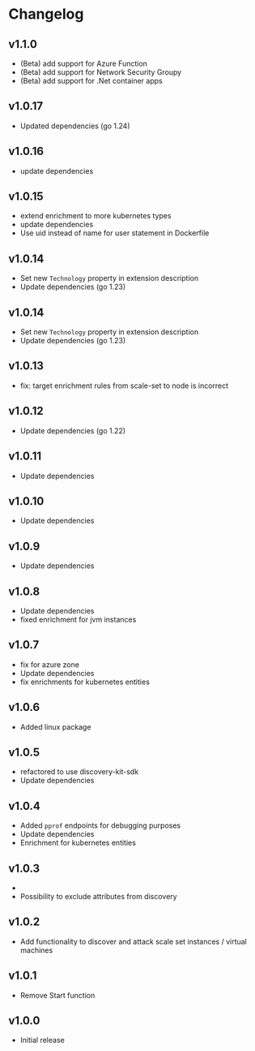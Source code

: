 # Changelog

## v1.1.0
- (Beta) add support for Azure Function
- (Beta) add support for Network Security Groupy
- (Beta) add support for .Net container apps

## v1.0.17

- Updated dependencies (go 1.24)

## v1.0.16

- update dependencies

## v1.0.15

- extend enrichment to more kubernetes types
- update dependencies
- Use uid instead of name for user statement in Dockerfile

## v1.0.14

- Set new `Technology` property in extension description
- Update dependencies (go 1.23)

## v1.0.14

- Set new `Technology` property in extension description
- Update dependencies (go 1.23)

## v1.0.13

- fix: target enrichment rules from scale-set to node is incorrect

## v1.0.12

- Update dependencies (go 1.22)

## v1.0.11

- Update dependencies

## v1.0.10

- Update dependencies

## v1.0.9

- Update dependencies

## v1.0.8

- Update dependencies
- fixed enrichment for jvm instances

## v1.0.7

- fix for azure zone
- Update dependencies
- fix enrichments for kubernetes entities

## v1.0.6

- Added linux package

## v1.0.5

- refactored to use discovery-kit-sdk
- Update dependencies

## v1.0.4

- Added `pprof` endpoints for debugging purposes
- Update dependencies
- Enrichment for kubernetes entities

## v1.0.3
-
- Possibility to exclude attributes from discovery

## v1.0.2

 - Add functionality to discover and attack scale set instances / virtual machines

## v1.0.1

 - Remove Start function

## v1.0.0

 - Initial release
